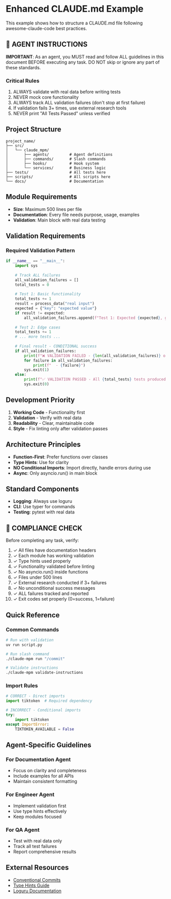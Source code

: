 # Enhanced CLAUDE.md Example

This example shows how to structure a CLAUDE.md file following awesome-claude-code best practices.

## 🔴 AGENT INSTRUCTIONS

**IMPORTANT**: As an agent, you MUST read and follow ALL guidelines in this document BEFORE executing any task. DO NOT skip or ignore any part of these standards.

### Critical Rules
1. ALWAYS validate with real data before writing tests
2. NEVER mock core functionality
3. ALWAYS track ALL validation failures (don't stop at first failure)
4. If validation fails 3+ times, use external research tools
5. NEVER print "All Tests Passed" unless verified

## Project Structure
```
project_name/
├── src/
│   └── claude_mpm/
│       ├── agents/         # Agent definitions
│       ├── commands/       # Slash commands
│       ├── hooks/          # Hook system
│       └── services/       # Business logic
├── tests/                  # All tests here
├── scripts/                # All scripts here
└── docs/                   # Documentation
```

## Module Requirements
- **Size**: Maximum 500 lines per file
- **Documentation**: Every file needs purpose, usage, examples
- **Validation**: Main block with real data testing

## Validation Requirements

### Required Validation Pattern
```python
if __name__ == "__main__":
    import sys
    
    # Track ALL failures
    all_validation_failures = []
    total_tests = 0
    
    # Test 1: Basic functionality
    total_tests += 1
    result = process_data("real input")
    expected = {"key": "expected value"}
    if result != expected:
        all_validation_failures.append(f"Test 1: Expected {expected}, got {result}")
    
    # Test 2: Edge cases
    total_tests += 1
    # ... more tests ...
    
    # Final result - CONDITIONAL success
    if all_validation_failures:
        print(f"❌ VALIDATION FAILED - {len(all_validation_failures)} of {total_tests} tests failed:")
        for failure in all_validation_failures:
            print(f"  - {failure}")
        sys.exit(1)
    else:
        print(f"✅ VALIDATION PASSED - All {total_tests} tests produced expected results")
        sys.exit(0)
```

## Development Priority
1. **Working Code** - Functionality first
2. **Validation** - Verify with real data
3. **Readability** - Clear, maintainable code
4. **Style** - Fix linting only after validation passes

## Architecture Principles
- **Function-First**: Prefer functions over classes
- **Type Hints**: Use for clarity
- **NO Conditional Imports**: Import directly, handle errors during use
- **Async**: Only asyncio.run() in main block

## Standard Components
- **Logging**: Always use loguru
- **CLI**: Use typer for commands
- **Testing**: pytest with real data

## 🔴 COMPLIANCE CHECK

Before completing any task, verify:
1. ✓ All files have documentation headers
2. ✓ Each module has working validation
3. ✓ Type hints used properly
4. ✓ Functionality validated before linting
5. ✓ No asyncio.run() inside functions
6. ✓ Files under 500 lines
7. ✓ External research conducted if 3+ failures
8. ✓ No unconditional success messages
9. ✓ ALL failures tracked and reported
10. ✓ Exit codes set properly (0=success, 1=failure)

## Quick Reference

### Common Commands
```bash
# Run with validation
uv run script.py

# Run slash command
./claude-mpm run "/commit"

# Validate instructions
./claude-mpm validate-instructions
```

### Import Rules
```python
# CORRECT - Direct imports
import tiktoken  # Required dependency

# INCORRECT - Conditional imports
try:
    import tiktoken
except ImportError:
    TIKTOKEN_AVAILABLE = False
```

## Agent-Specific Guidelines

### For Documentation Agent
- Focus on clarity and completeness
- Include examples for all APIs
- Maintain consistent formatting

### For Engineer Agent
- Implement validation first
- Use type hints effectively
- Keep modules focused

### For QA Agent
- Test with real data only
- Track all test failures
- Report comprehensive results

## External Resources
- [Conventional Commits](https://www.conventionalcommits.org/)
- [Type Hints Guide](https://docs.python.org/3/library/typing.html)
- [Loguru Documentation](https://github.com/Delgan/loguru)